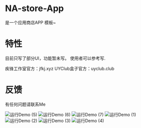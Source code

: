 # NA-store-App
是一个应用商店APP 模板~
# 特性
目前只写了部分UI，功能暂未写。
使用者可以参考写.

疾锋工作室官方：jfkj.xyz
UYClub盒子官方：uyclub.club

# 反馈
有任何问题请联系Me

![运行Demo (5)](https://user-images.githubusercontent.com/92195051/174956959-81342dfd-36ef-4c65-a434-fa6f37284e75.jpg)
![运行Demo (6)](https://user-images.githubusercontent.com/92195051/174956977-2c9e66d8-0249-4cef-9d41-dd689420b4b3.jpg)
![运行Demo (7)](https://user-images.githubusercontent.com/92195051/174956983-f8b4c81d-6055-4eb7-9bd2-d1ae19734176.jpg)
![运行Demo (1)](https://user-images.githubusercontent.com/92195051/174956999-9f9964b4-3ad3-47f5-aae8-6908bc6f6c24.jpg)
![运行Demo (2)](https://user-images.githubusercontent.com/92195051/174957005-70410a95-af52-468c-8dcf-db6afaa0bbd2.jpg)
![运行Demo (3)](https://user-images.githubusercontent.com/92195051/174957007-1400dd57-93b4-4721-b0a6-f416de33e799.jpg)
![运行Demo (4)](https://user-images.githubusercontent.com/92195051/174957013-0f50323c-c814-4e37-a6ae-8d793e1c39e5.jpg)
